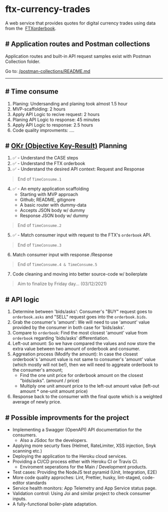 # ftx-currency-trades
A web service that provides quotes for digital currency trades using data from the​ ​ [FTX​ orderbook](https://docs.ftx.com/#get-orderbook).

## # Application routes and Postman collections
Application routes and built-in API request samples exist with Postman Collection folder.

Go to: [/postman-collections/README.md](postman-collections/)

---

## # Time consume
1. Planing: Undersanding and planing took almost 1.5 hour
2. MVP-scaffolding: 2 hours
3. Apply API Logic to recive request: 2 hours
4. Planing API Logic to response: 45 minutes
5. Apply API Logic to response: 2.5 hours
6. Code quality improvments: ....

## # [OKr (Objective Key-Result)](https://www.whatmatters.com/faqs/okr-meaning-definition-example/) Planning
1. ✅ - Understand the CASE steps 
2. ✅ - Understand the FTX orderbook
3. ✅ - Understand the desired API context: Request and Response
> End of `TimeConsume.1`
4. ✅ - An empty application scaffolding
    - Starting with MVP approach
    - Github; README, gitignore
    - A basic router with dummy-data
    - Accepts JSON body w/ dummy
    - Response JSON body w/ dummy
> End of `TimeConsume.2`
5. ✅ - Match consumer input with request to the FTX's `orderbook` API.
> End of `TimeConsume.3`
6. Match consumer input with response /Response
> End of `TimeConsume.4 & TimeConsume.5`
7. Code cleaning and moving into better source-code w/ boilerplate
> Aim to finalize by Friday day... (03/12/2021)

## # API logic
1. Determine between 'bids/asks': Consumer's "BUY" request goes to `orderbook.asks` and "SELL" request goes into the `orderbook.bids`.
2. Grab the consumer's 'amount': We will need to use 'amount' value provided by the consumer in both case for 'bids/asks'.
3. Compare to `orderbook`: Find the most closest 'amount' value from `orderbook` regarding 'bids/asks' differentiation. 
4. Left-out amount: So we have compared the values and now store the extra value between two amount of orderbook and consumer.  
5. Aggreation process (Modify the amount): In case the closest orderbook's 'amount value is not same to consumer's 'amount' value (which mostly will not be!), then we will need to aggreate orderbook to the consumer's amount;
    - Find the one unit price for orderbook amount on the closest "bids/asks". (amount / price) 
    - Multiply one unit amount price to the left-out amount value (left-out amount * one-unit amount price)
6. Response back to the consumer with the final quote which is a weighted average of newly price.

## # Possible improvments for the project
- Implementing a Swagger (OpenAPI) API documentation for the consumers.
    - Also a JSdoc for the developers.
- Applying more securty fixes (Helmet, RateLimiter, XSS injection, Snyk scanning etc.)
- Deploying the application to the Heroku cloud services.
- Providing a CI/CD process either with Heroku CI or Travis CI.
    - Enviroment seperations for the Main / Development products.
- Test cases: Providing the NodeJS test pyramid (Unit, Integration, E2E)
- More code quality approches: Lint, Prettier, husky, lint-staged, code-editor standards 
- Service health monitors: App Telemetry and App Service status page.
- Validation control: Using Joi and similar project to check consumer inputs. 
- A fully-functional boiler-plate adaptation.
